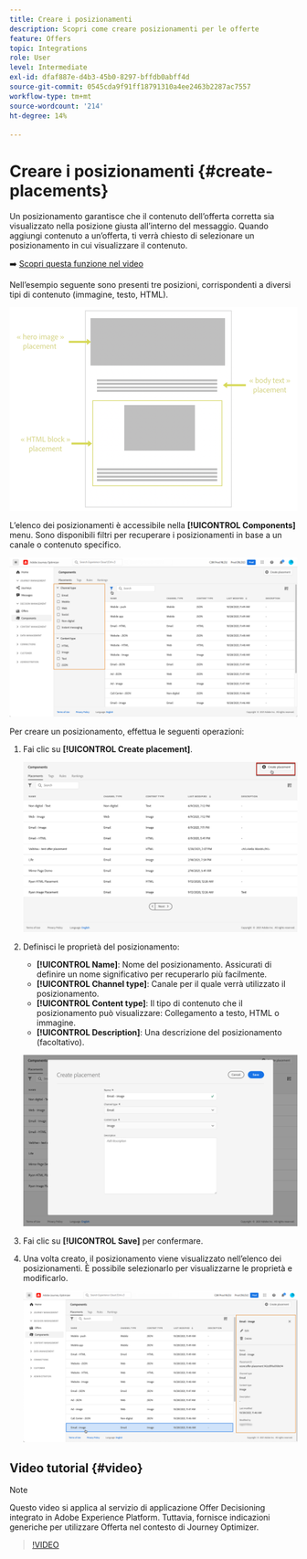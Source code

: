 ```yaml
---
title: Creare i posizionamenti
description: Scopri come creare posizionamenti per le offerte
feature: Offers
topic: Integrations
role: User
level: Intermediate
exl-id: dfaf887e-d4b3-45b0-8297-bffdb0abff4d
source-git-commit: 0545cda9f91ff18791310a4ee2463b2287ac7557
workflow-type: tm+mt
source-wordcount: '214'
ht-degree: 14%

---
```


# Creare i posizionamenti {#create-placements}

Un posizionamento garantisce che il contenuto dell’offerta corretta sia visualizzato nella posizione giusta all’interno del messaggio. Quando aggiungi contenuto a un’offerta, ti verrà chiesto di selezionare un posizionamento in cui visualizzare il contenuto.

➡️ [Scopri questa funzione nel video](#video)

Nell’esempio seguente sono presenti tre posizioni, corrispondenti a diversi tipi di contenuto (immagine, testo, HTML).

![](../../assets/offers_placement_schema.png)

L’elenco dei posizionamenti è accessibile nella **[!UICONTROL Components]** menu. Sono disponibili filtri per recuperare i posizionamenti in base a un canale o contenuto specifico.

![](../../assets/placements_filter.png)

Per creare un posizionamento, effettua le seguenti operazioni:

1. Fai clic su **[!UICONTROL Create placement]**.

   ![](../../assets/offers_placement_creation.png)

1. Definisci le proprietà del posizionamento:

   * **[!UICONTROL Name]**: Nome del posizionamento. Assicurati di definire un nome significativo per recuperarlo più facilmente.
   * **[!UICONTROL Channel type]**: Canale per il quale verrà utilizzato il posizionamento.
   * **[!UICONTROL Content type]**: Il tipo di contenuto che il posizionamento può visualizzare: Collegamento a testo, HTML o immagine.
   * **[!UICONTROL Description]**: Una descrizione del posizionamento (facoltativo).

   ![](../../assets/offers_placement_creation_properties.png)

1. Fai clic su **[!UICONTROL Save]** per confermare.

1. Una volta creato, il posizionamento viene visualizzato nell’elenco dei posizionamenti. È possibile selezionarlo per visualizzarne le proprietà e modificarlo.

   ![](../../assets/placement_created.png)

## Video tutorial {#video}

>[!NOTE]
>
>Questo video si applica al servizio di applicazione Offer Decisioning integrato in Adobe Experience Platform. Tuttavia, fornisce indicazioni generiche per utilizzare Offerta nel contesto di Journey Optimizer.

>[!VIDEO](https://video.tv.adobe.com/v/329372?quality=12)
